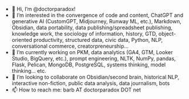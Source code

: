 - 👋 Hi, I’m @doctorparadox!
- 👀 I’m interested in the convergence of code and content, ChatGPT and generative AI (CustomGPT, Midjourney, Runway ML, etc.), Markdown, Obsidian, data portability, data publishing/spreadsheet publishing, knowledge work, the sociology of information, history, GTD, object-oriented productivity, structured data, civic data, Python, NLP, conversational commerce, creatorpreneurship...
- 🌱 I’m currently working on PKM, data analytics (GA4, GTM, Looker Studio, BigQuery, etc.), prompt engineering, NLTK, NumPy, pandas, Flask, Pelican, MongoDB, PostgreSQL, systems thinking, model thinking... etc.
- 💞️ I’m looking to collaborate on Obsidian/second brain, historical NLP, interactive non-fiction, public data analysis, data journalism, bots
- 📫 How to reach me: barb AT doctorparadox DOT net

<!---
doctorparadox/doctorparadox is a ✨ special ✨ repository because its `README.md` (this file) appears on your GitHub profile.
You can click the Preview link to take a look at your changes.
--->
